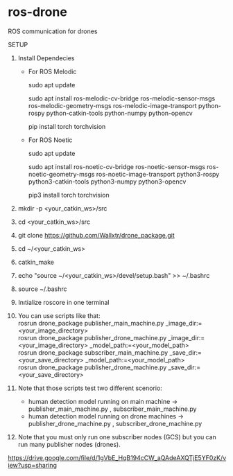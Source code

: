 # ros-drone
ROS communication for drones

SETUP
1. Install Dependecies
   - For ROS Melodic
   
        sudo apt update 
     
        sudo apt install ros-melodic-cv-bridge ros-melodic-sensor-msgs ros-melodic-geometry-msgs ros-melodic-image-transport python-rospy python-catkin-tools python-numpy python-opencv
     
        pip install torch torchvision
     
   - For ROS Noetic
   
        sudo apt update 
     
        sudo apt install ros-noetic-cv-bridge ros-noetic-sensor-msgs ros-noetic-geometry-msgs ros-noetic-image-transport python3-rospy python3-catkin-tools python3-numpy python3-opencv
     
        pip3 install torch torchvision

3.  mkdir -p <your_catkin_ws>/src
   
4.  cd <your_catkin_ws>/src
   
5.  git clone https://github.com/Wallxtr/drone_package.git
      
6.  cd ~/<your_catkin_ws>

7.  catkin_make
   
8.  echo "source ~/<your_catkin_ws>/devel/setup.bash" >> ~/.bashrc
   
9.  source ~/.bashrc
   
10.  Inıtialize roscore in one terminal
   
11.  You can use scripts like that: \
           rosrun drone_package publisher_main_machine.py  _image_dir:=<your_image_directory> \
           rosrun drone_package publisher_drone_machine.py _image_dir:=<your_image_directory> _model_path:=<your_model_path> \
           rosrun drone_package subscriber_main_machine.py _save_dir:=<your_save_directory> _model_path:=<your_model_path> \
           rosrun drone_package publisher_drone_machine.py _save_dir:=<your_save_directory>
   
12. Note that those scripts test two different scenorio:
       - human detection model running on main machine -> publisher_main_machine.py , subscriber_main_machine.py
       - human detection model running on drone machines -> publisher_drone_machine.py , subscriber_drone_machine.py

13.  Note that you must only run one subscriber nodes (GCS) but you can run many publisher nodes (drones).

https://drive.google.com/file/d/1gVbE_HqB194cCW_aQAdeAXQTjE5YF0zK/view?usp=sharing 

   
